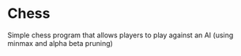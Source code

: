 # Chess
Simple chess program that allows players to play against an AI (using minmax and alpha beta pruning)
